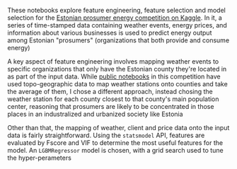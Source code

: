 These notebooks explore feature engineering, feature selection and model selection for the [Estonian prosumer energy competition on Kaggle]().  In it, a series of time-stamped data containing weather events, energy prices, and information about various businesses is used to predict energy output among Estonian "prosumers" (organizations that both provide and consume energy)

A key aspect of feature engineering involves mapping weather events to specific organizations that only have the Estonian county they're located in as part of the input data.  While [public notebooks]() in this competition have used topo-geographic data to map weather stations onto counties and take the average of them, I chose a different approach, instead chosing the weather station for each county closest to that county's main population center, reasoning that prosumers are likely to be concentrated in those places in an industralized and urbanized society like Estonia

Other than that, the mapping of weather, client and price data onto the input data is fairly straightforward.  Using the `statsmodel` API, features are evaluated by Fscore and VIF to determine the most useful features for the model.  An `LGBMRegressor` model is chosen, with a grid search used to tune the hyper-perameters